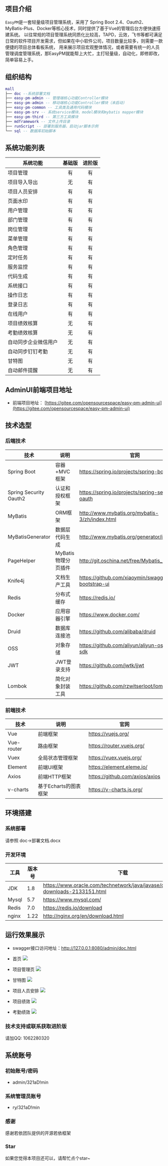 
## 项目介绍

`EasyPM`是一套轻量级项目管理系统，采用了 Spring Boot 2.4、Oauth2、MyBatis-Plus、Docker等核心技术，同时提供了基于Vue的管理后台方便快速搭建系统。
以往常规的项目管理系统同质化比较高，TAPD，云效，飞书等都可满足日常的软件项目开发需求，但如果在中小软件公司，项目数量比较多，则需要一款便捷的项目总体看板系统，
用来展示项目宏观整体情况，或者需要有统一的人员管理调度管理系统，那EasyPM就能帮上大忙，主打轻量级，自动化，即修即改，简单容易上手。


## 组织结构

``` lua
mall
├── doc --系统部署文档
├── easy-pm-admin -- 管理端核心功能Controller模块
├── easy-pm-admin -- 移动端核心功能Controller模块（未启动）
├── easy-pm-common -- 工具类及通用代码模块
├── easy-pm-srv -- 系统service模块、model模块和mybatis mapper模块
├── easy-pm-third -- 第三方工具模块
├── mdframework -- 文件上传目录
├── runScript -- 部署到服务器，启动jar脚本示例
└── sql -- 数据库初始脚本
```

## 系统功能列表

| 系统功能       | 基础版 |                  进阶版                  |
|------------|:---:|:-------------------------------------:|
| 项目管理       |  有  |                   有                   |
| 项目导入导出     |  无  |                   有                   |
| 项目人员安排     |  有  |                   有                   |
| 页面水印       |  有  |                   有                   |
| 用户管理       |  有  |                   有                   |
| 部门管理       |  有  |                   有                   |
| 岗位管理       |  有  |                   有                   |
| 菜单管理       |  有  |                   有                   |
| 角色管理       |  有  |                   有                   |
| 定时任务       |  有  |                   有                   |
| 服务监控       |  有  |                   有                   |
| 代码生成       |  有  |                   有                   |
| 系统接口       |  有  |                   有                   |
| 操作日志       |  有  |                   有                   |
| 登录日志       |  有  |                   有                   |
| 在线用户       |  有  |                   有                   |
| 项目绩效核算     |  无  |                   有                   |
| 考勤绩效核算     |  无  |                   有                   |
| 自动同步企业微信用户 |  无  |                   有                   |
| 自动同步钉钉考勤   |  无  |                   有                   |
| 甘特图        |  无  |                   有                   |
| 自动邮件提醒     |  无  |                   有                   |


## AdminUI前端项目地址

- 前端项目地址： [https://gitee.com/opensourcespace/easy-pm-admin-ui](https://gitee.com/opensourcespace/easy-pm-admin-ui)

## 技术选型

### 后端技术

| 技术                   | 说明                 | 官网                                                 |
| ---------------------- | -------------------- | ---------------------------------------------------- |
| Spring Boot            | 容器+MVC框架         | https://spring.io/projects/spring-boot               |
| Spring Security Oauth2 | 认证和授权框架       | https://spring.io/projects/spring-security-oauth     |
| MyBatis                | ORM框架              | http://www.mybatis.org/mybatis-3/zh/index.html       |
| MyBatisGenerator       | 数据层代码生成       | http://www.mybatis.org/generator/index.html          |
| PageHelper             | MyBatis物理分页插件  | http://git.oschina.net/free/Mybatis_PageHelper       |
| Knife4j                | 文档生产工具         | https://github.com/xiaoymin/swagger-bootstrap-ui     |
| Redis                  | 分布式缓存           | https://redis.io/                                    |
| Docker                 | 应用容器引擎         | https://www.docker.com/                              |
| Druid                  | 数据库连接池         | https://github.com/alibaba/druid                     |
| OSS                    | 对象存储             | https://github.com/aliyun/aliyun-oss-java-sdk        |
| JWT                    | JWT登录支持          | https://github.com/jwtk/jjwt                         |
| Lombok                 | 简化对象封装工具     | https://github.com/rzwitserloot/lombok               |

### 前端技术

| 技术       | 说明                  | 官网                           |
| ---------- | --------------------- | ------------------------------ |
| Vue        | 前端框架              | https://vuejs.org/             |
| Vue-router | 路由框架              | https://router.vuejs.org/      |
| Vuex       | 全局状态管理框架      | https://vuex.vuejs.org/        |
| Element    | 前端UI框架            | https://element.eleme.io/      |
| Axios      | 前端HTTP框架          | https://github.com/axios/axios |
| v-charts   | 基于Echarts的图表框架 | https://v-charts.js.org/       |


## 环境搭建

### 系统部署
请参照 doc->部署文档.docx

### 开发环境

| 工具          | 版本号 | 下载                                                         |
| ------------- | ------ | ------------------------------------------------------------ |
| JDK           | 1.8    | https://www.oracle.com/technetwork/java/javase/downloads/jdk8-downloads-2133151.html |
| Mysql         | 5.7    | https://www.mysql.com/                                       |
| Redis         | 7.0    | https://redis.io/download                                    |
| nginx         | 1.22   | http://nginx.org/en/download.html                            |


## 运行效果展示

- swagger接口访问地址：http://127.0.0.1:8080/admin/doc.html


- 首页
![](mdframework/readme/img.png)


- 项目管理页
![](mdframework/readme/img_1.png)


- 甘特图
![](mdframework/readme/img_2.png)


- 项目人员安排
![](mdframework/readme/img_4.png)


- 项目绩效
![](mdframework/readme/img_5.png)


- 考勤绩效
![](mdframework/readme/img_6.png)



### 技术支持或联系获取进阶版
请加QQ: 1062280320


## 系统账号
### 初始账号/密码
- admin/321aD!min  
### 系统管理员账号
- ry/321aD!min

### 感谢
感谢若依团队提供的开源若依框架

### Star
如果您觉得本项目还可以，请帮忙点个star~
